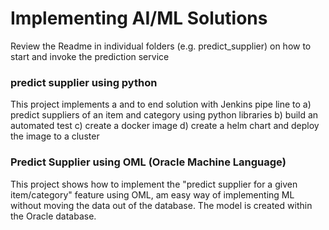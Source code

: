 # Implementing AI/ML Solutions 
Review the Readme in individual folders (e.g. predict_supplier) on how to start and invoke the prediction service

### predict supplier using python
This project implements a and to end solution with Jenkins pipe line to a) predict suppliers of an item and category using python libraries b) build an automated test c) create a docker image d) create a helm chart and deploy the image to a cluster 

### Predict Supplier using OML (Oracle Machine Language)
This project shows how to implement the "predict supplier for a given item/category" feature using OML, am easy way of implementing ML without moving the data out of the database. The model is created within the Oracle database. 
